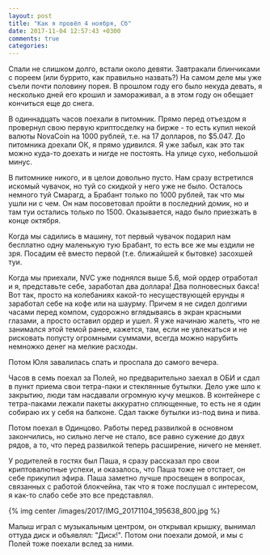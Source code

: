 ```yaml
---
layout: post
title: "Как я провёл 4 ноября, Сб"
date: 2017-11-04 12:57:43 +0300
comments: true
categories: 
---
```

Спали не слишком долго, встали около девяти. Завтракали блинчиками с пореем (или буррито, как правильно назвать?) На самом деле мы уже съели почти половину порея. В прошлом году его было некуда девать, я несколько дней его крошил и замораживал, а в этом году он обещает кончиться еще до снега.

В одиннадцать часов поехали в питомник. Прямо перед отъездом я провернул свою первую криптосделку на бирже - то есть купил некой валюты NovaCoin на 1000 рублей, т.е. на 17 долларов, по $5.047. До питомника доехали ОК, я прямо удивился. Я уже забыл, как это так можно куда-то доехать и нигде не постоять. На улице сухо, небольшой минус.

В питомнике никого, и в целои довольно пусто. Нам сразу встретился искомый чувачок, но туй со скидкой у него уже не было. Осталось немного туй Смарагд, а Брабант только по 1000 рублей, так что мы ушли ни с чем. Он нам посоветовал пройти в последний домик, но и там туи остались только по 1500. Оказывается, надо было приезжать в конце октября. 

Когда мы садились в машину, тот первый чувачок подарил нам бесплатно одну маленькую тую Брабант, то есть все же мы ездили не зря. Посадим её вместо первой (т.е. ближайшей к бытовке) засохшей туи.

Когда мы приехали, NVC уже поднялся выше 5.6, мой ордер отработал и я, представьте себе, заработал два доллара! Два полновесных бакса! Вот так, просто на колебаниях какой-то несуществующей ерунды я заработал себе на кофе или на шаурму. Причем я не сидел долгими часами перед компом, судорожно вглядываясь в экран красными глазами, а просто оставил ордер и ушел. Я уже начинаю жалеть, что не занимался этой темой ранее, кажется, там, если не увлекаться и не рисковать попусту огромными суммами, всегда можно нарубить немножко денег на мелкие расходы.

Потом Юля завалилась спать и проспала до самого вечера.

Часов в семь поехал за Полей, но предварительно заехал в ОБИ и сдал в пункт приема свои тетра-паки и стеклянные бутылки. Дело уже шло к закрытию, люди там насдавали огромную кучу мешков. В контейнере с тетра-паками лежали пакеты аккуратно сплющенные, то есть не я один собираю их у себя на балконе. Сдал также бутылки из-под вина и пива.

Потом поехал в Одинцово. Работы перед развилкой в основном закончились, но сильно легче не стало, все равно сужение до двух рядов, а то, что перед развилкой теперь расширение, ничего не меняет.

У родителей в гостях был Паша, я сразу рассказал про свои криптовалютные успехи, и оказалось, что Паша тоже не отстает, он себе прикупил эфира. Паша заметно лучше просвещен в вопросах, связанных с работой блокчейна, так что я тоже послушал с интересом, я как-то слабо себе это все представлял. 

{% img center /images/2017/IMG_20171104_195638_800.jpg %}

Малыш играл с музыкальным центром, он открывал крышку, вынимал оттуда диск и объявлял: "Диск!". Потом они поехали домой, и мы с Полей тоже поехали вслед за ними.